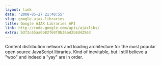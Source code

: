 ```yaml
---
layout: link
date: '2008-05-27 21:48:55'
slug: google-ajax-libraries
title: Google AJAX Libraries API
link: http://code.google.com/apis/ajaxlibs/
extra: b3f2c65aa0b82f60f8b36a42b8d42563
---
```


Content distribution network and loading architecture for the most popular open source JavaScript libraries. Kind of inevitable, but I still believe a "woo" and indeed a "yay" are in order.